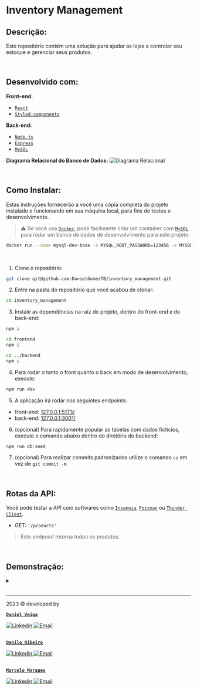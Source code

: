 # Inventory Management

## Descrição:
Este repositório contém uma solução para ajudar as lojas a controlar seu estoque e gerenciar seus produtos.

<br />

## Desenvolvido com:

**Front-end:**
- [`React`](https://react.dev/)
- [`Styled-components`](https://styled-components.com/)

**Back-end:**
- [`Node.js`](https://nodejs.org/en)
- [`Express`](https://expressjs.com/)
- [`MySQL`](https://www.mysql.com/)

**Diagrama Relacional do Banco de Dados:**
![Diagrama Relacional](https://github.com/DanielGomesTB/inventory_management/assets/102492818/2f35c6b0-3128-4e37-9ccd-11e8d8126eaf)

<br />

## Como Instalar:
Estas instruções fornecerão a você uma cópia completa do projeto instalado e funcionando em sua máquina local, para fins de testes e desenvolvimento.

> :warning: Se você usa [`Docker`](https://www.docker.com/), pode facilmente criar um container com [`MySQL`](https://www.mysql.com/) para rodar um banco de dados de desenvolvimento para este projeto:
```sh
docker run --name mysql-dev-base -e MYSQL_ROOT_PASSWORD=123456 -e MYSQL_DATABASE=inventory -p 3306:3306 -d mysql:8
```

<br />

1. Clone o repositório:
```sh
git clone git@github.com:DanielGomesTB/inventory_management.git
```
2. Entre na pasta do repositório que você acabou de clonar:
```sh
cd inventory_management
```
3. Instale as dependências na raiz do projeto, dentro do front-end e do back-end:
```sh
npm i

cd frontend
npm i

cd ../backend
npm i
```
4. Para rodar o tanto o front quanto o back em modo de desenvolvimento, execute:
```sh
npm run dev
```
5. A aplicação irá rodar nos seguintes endpoints:
- front-end: [127.0.0.1:5173/](http://127.0.0.1:5173/)
- back-end: [127.0.0.1:3001/](http://127.0.0.1:3001/)

6. (opcional) Para rapidamente popular as tabelas com dados fictícios, execute o comando abaixo dentro do diretório do backend:
```sh
npm run db:seed
```
7. (opcional) Para realizar commits padronizados utilize o comando `cz` em vez de `git commit -m`

<br />

## Rotas da API:

Você pode testar a API com softwares como [`Insomnia`](https://insomnia.rest/download), [`Postman`](https://www.postman.com/) ou [`Thunder Client`](https://www.thunderclient.com/).

  - GET: `'/products'`
  > Este _endpoint_ retorna todos os produtos.

<br />

## Demonstração:

<details>
  <summary>
  </summary>
  
  1. #### imagem 1
  [imagem 1]()

</details>

<br />

---

2023 © developed by

<div>

  [**`Daniel Veiga`**](https://github.com/DanielGomesTB)

  <a href = "https://www.linkedin.com/in/dg-veiga/">
    <img src="https://img.shields.io/badge/LinkedIn-0077B5?style=for-the-badge&logo=linkedin&logoColor=white" alt="Linkedin" />
  </a>
  <a href="mailto:danielgomesveiga@hotmail.com" target="_blank">
    <img src="https://img.shields.io/badge/Hotmail-0077B5?style=for-the-badge&logo=gmail&logoColor=white" alt="Email" />
  </a>
</div>

<br />

<div>

  [**`Danilo Ribeiro`**](https://github.com/danilobarrosribeiro)

  <a href = "https://www.linkedin.com/in/danilo-de-barros-ribeiro/">
    <img src="https://img.shields.io/badge/LinkedIn-0077B5?style=for-the-badge&logo=linkedin&logoColor=white" alt="Linkedin" />
  </a>
  <a href="mailto:nilo22@gmail.com" target="_blank">
    <img src="https://img.shields.io/badge/Gmail-c71610?style=for-the-badge&logo=gmail&logoColor=white" alt="Email" />
  </a>
</div>

<br />

<div>

  [**`Marcelo Marques`**](https://github.com/marcelo-mls)

  <a href = "https://www.linkedin.com/in/marcelo-mls/">
    <img src="https://img.shields.io/badge/LinkedIn-0077B5?style=for-the-badge&logo=linkedin&logoColor=white" alt="Linkedin" />
  </a>
  <a href="mailto:marcelo-mls@hotmail.com" target="_blank">
    <img src="https://img.shields.io/badge/Hotmail-0077B5?style=for-the-badge&logo=gmail&logoColor=white" alt="Email" />
  </a>
</div>

